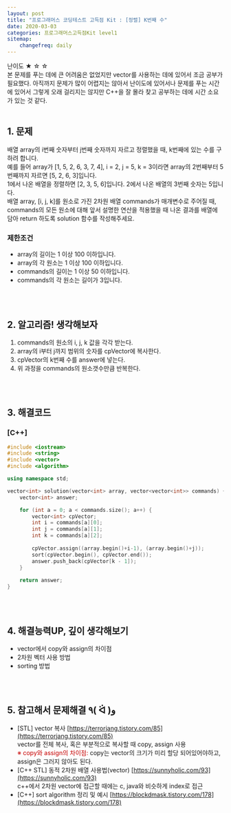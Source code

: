 ```yaml
---
layout: post
title: "프로그래머스 코딩테스트 고득점 Kit : [정렬] K번째 수"
date: 2020-03-03
categories: 프로그래머스고득점Kit level1
sitemap:
    changefreq: daily
---
```


난이도 ★ ☆ ☆  
본 문제를 푸는 데에 큰 어려움은 없었지만 vector를 사용하는 데에 있어서 조금 공부가 필요했다. 아직까지 문제가 많이 어렵지는 않아서 난이도에 있어서나 문제를 푸는 시간에 있어서 그렇게 오래 걸리지는 않지만 C++을 잘 몰라 찾고 공부하는 데에 시간 소요가 있는 것 같다.  
<br/>

## 1. 문제
배열 array의 i번째 숫자부터 j번째 숫자까지 자르고 정렬했을 때, k번째에 있는 수를 구하려 합니다.  
예를 들어 array가 [1, 5, 2, 6, 3, 7, 4], i = 2, j = 5, k = 3이라면 array의 2번째부터 5번째까지 자르면 [5, 2, 6, 3]입니다.  
1에서 나온 배열을 정렬하면 [2, 3, 5, 6]입니다. 2에서 나온 배열의 3번째 숫자는 5입니다.  
배열 array, [i, j, k]를 원소로 가진 2차원 배열 commands가 매개변수로 주어질 때, commands의 모든 원소에 대해 앞서 설명한 연산을 적용했을 때 나온 결과를 배열에 담아 return 하도록 solution 함수를 작성해주세요.

### 제한조건
- array의 길이는 1 이상 100 이하입니다.
- array의 각 원소는 1 이상 100 이하입니다.
- commands의 길이는 1 이상 50 이하입니다.
- commands의 각 원소는 길이가 3입니다.
<br/>
<br/>

## 2. 알고리즘! 생각해보자
1) commands의 원소의 i, j, k 값을 각각 받는다.  
2) array의 i부터 j까지 범위의 숫자를 cpVector에 복사한다.  
3) cpVector의 k번째 수를 answer에 넣는다.  
4) 위 과정을 commands의 원소갯수만큼 반복한다.  
<br/>
<br/>

## 3. 해결코드
### [C++]
```c++
#include <iostream>
#include <string>
#include <vector>
#include <algorithm>

using namespace std;

vector<int> solution(vector<int> array, vector<vector<int>> commands) {
    vector<int> answer;

    for (int a = 0; a < commands.size(); a++) {
        vector<int> cpVector;
        int i = commands[a][0];
        int j = commands[a][1];
        int k = commands[a][2];
        
        cpVector.assign((array.begin()+i-1), (array.begin()+j));
        sort(cpVector.begin(), cpVector.end());
        answer.push_back(cpVector[k - 1]);
    }
    
    return answer;
}
```
<br/>
<br/>

## 4. 해결능력UP, 깊이 생각해보기
- vector에서 copy와 assign의 차이점
- 2차원 벡터 사용 방법
- sorting 방법
<br/>
<br/>

## 5. 참고해서 문제해결 ٩( ᐛ )و
- [STL] vector 복사 [https://terrorjang.tistory.com/85](https://terrorjang.tistory.com/85)  
vector를 전체 복사, 혹은 부분적으로 복사할 때 copy, assign 사용  
<span style="color: #c70000">※ copy와 assign의 차이점:</span> copy는 vector의 크기가 미리 할당 되어있어야하고, assign은 그러지 않아도 된다.
- [C++ STL] 동적 2차원 배열 사용법(vector) [https://sunnyholic.com/93](https://sunnyholic.com/93)  
c++에서 2차원 vector에 접근할 때에는 c, java와 비슷하게 index로 접근
- [C++] sort algorithm 정리 및 예시 [https://blockdmask.tistory.com/178](https://blockdmask.tistory.com/178)
<br/>
<br/>